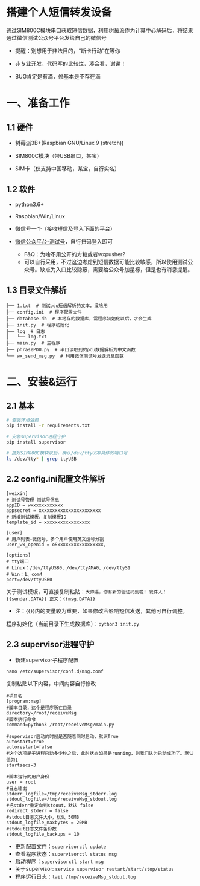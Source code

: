 搭建个人短信转发设备
===
通过SIM800C模块串口获取短信数据，利用树莓派作为计算中心解码后，将结果通过微信测试公众号平台发给自己的微信号

+ 提醒：别想用于非法目的，“断卡行动”在等你

+ 非专业开发，代码写的比较烂，凑合看，谢谢！

+ BUG肯定是有滴，修基本是不存在滴

# 一、准备工作

## 1.1 硬件

+ 树莓派3B+(Raspbian GNU/Linux 9 (stretch))

+ SIM800C模块（带USB串口，某宝）

+ SIM卡（仅支持中国移动，某宝，自行实名）

## 1.2 软件

+ python3.6+

+ Raspbian/Win/Linux

+ 微信号一个（接收短信及登入下面的平台）

+ [微信公众平台-测试号]("https://mp.weixin.qq.com/debug/cgi-bin/sandboxinfo?action=showinfo&t=sandbox/index")，自行扫码登入即可
  
   * F&Q：为啥不用公开的方糖或者wxpusher?
   * 可以自行采用，不过这边考虑到短信数据可能比较敏感，所以使用测试公众号。缺点为入口比较隐蔽，需要给公众号加星标，但是也有消息提醒。
   
## 1.3 目录文件解析

    ├── 1.txt  # 测试pdu短信解析的文本，没啥用 
    ├── config.ini  # 程序配置文件
    ├── database.db  # 本地存的数据库，需程序初始化以后，才会生成
    ├── init.py  # 程序初始化
    ├── log  # 日志
    │   └── log.txt
    ├── main.py  # 主程序
    ├── phrasePDU.py  # 串口读取到的pdu数据解析为中文函数
    └── wx_send_msg.py  # 利用微信测试号发送消息函数 


# 二、安装&运行

## 2.1 基本

```bash
# 安装环境依赖
pip install -r requirements.txt

# 安装supervisor进程守护
pip install supervisor

# 插好SIM800C模块以后，确认/dev/ttyUSB具体的端口号
ls /dev/tty* | grep ttyUSB
```

## 2.2 config.ini配置文件解析
```
[weixin]
# 测试号管理-测试号信息
appID = wxxxxxxxxxxxx
appsecret = xxxxxxxxxxxxxxxxxxxxxxx
# 新增测试模板，复制模板ID
template_id = xxxxxxxxxxxxxxxxx

[user]
# 用户列表-微信号，多个用户使用英文逗号分割
user_wx_openid = oSxxxxxxxxxxxxxxxxx,

[options]
# tty端口
# Linux：/dev/ttyUSB0、/dev/ttyAMA0、/dev/ttyS1
# Win：1、com4
port=/dev/ttyUSB0
```

关于测试模板，可直接复制粘贴：`大帅逼，你有新的验证码到啦! 发件人：{{sender.DATA}} 正文：{{msg.DATA}}`

+ 注：{{}}内的变量较为重要，如果修改会影响短信发送，其他可自行调整。

程序初始化（当前目录下生成数据库）：`python3 init.py`

## 2.3 supervisor进程守护

+ 新建supervisor子程序配置
 
 `nano /etc/supervisor/conf.d/msg.conf`

复制粘贴以下内容，中间内容自行修改
```
#项目名
[program:msg]
#脚本目录，这个是程序所在目录
directory=/root/receiveMsg
#脚本执行命令
command=python3 /root/receiveMsg/main.py

#supervisor启动的时候是否随着同时启动，默认True
autostart=true
autorestart=false
#这个选项是子进程启动多少秒之后，此时状态如果是running，则我们认为启动成功了。默认值为1
startsecs=3

#脚本运行的用户身份
user = root
#日志输出
stderr_logfile=/tmp/receiveMsg_stderr.log
stdout_logfile=/tmp/receiveMsg_stdout.log
#把stderr重定向到stdout，默认 false
redirect_stderr = false
#stdout日志文件大小，默认 50MB
stdout_logfile_maxbytes = 20MB
#stdout日志文件备份数
stdout_logfile_backups = 10
```

+ 更新配置文件：`supervisorctl update`
+ 查看程序状态：`supervisorctl status msg`
+ 启动程序：`supervisorctl start msg`
+ 关于supervisor: `service supervisor restart/start/stop/status`
+ 程序运行日志：`tail /tmp/receiveMsg_stdout.log`

